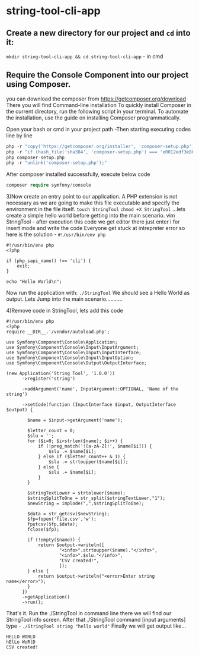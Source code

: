 # string-tool-cli-app
## Create a new directory for our project and `cd` into it: 
```mkdir string-tool-cli-app && cd string-tool-cli-app``` - in cmd

## Require the Console Component into our project using Composer.
you can download the composer from https://getcomposer.org/download
There you will find Command-line installation
To quickly install Composer in the current directory, run the following script in your terminal. To automate the installation, use the guide on installing Composer programmatically. 

Open your bash or cmd in your project path
-Then starting executing codes line by line
```php
php -r "copy('https://getcomposer.org/installer', 'composer-setup.php');"
php -r "if (hash_file('sha384', 'composer-setup.php') === 'e0012edf3e80b6978849f5eff0d4b4e4c79ff1609dd1e613307e16318854d24ae64f26d17af3ef0bf7cfb710ca74755a') { echo 'Installer verified'; } else { echo 'Installer corrupt'; unlink('composer-setup.php'); } echo PHP_EOL;"
php composer-setup.php
php -r "unlink('composer-setup.php');"
```
After composer installed successfully, execute below code
```php
composer require symfony/console
```
3)Now create an entry point to our application. A PHP extension is not necessary as we are going to make this file executable and specify the environment in the file itself. 
```touch StringTool```
```chmod +X StringTool```
...lets create a simple hello world before getting into the main scenario.
vim StringTool - after execution this code we get editor there just enter i for insert mode and write the code
Everyone get stuck at intrepreter error so here is the solution - ``` #!/usr/bin/env php ```
```
#!/usr/bin/env php
<?php

if (php_sapi_name() !== 'cli') {
    exit;
}

echo "Hello World\n";
```
Now run the application with:
```./StringTool```
We should see a Hello World as output.
Lets Jump into the main scenario...........

4)Remove code in StringTool, lets add this code
```
#!/usr/bin/env php
<?php
require __DIR__.'/vendor/autoload.php';

use Symfony\Component\Console\Application;
use Symfony\Component\Console\Input\InputArgument;
use Symfony\Component\Console\Input\InputInterface;
use Symfony\Component\Console\Input\InputOption;
use Symfony\Component\Console\Output\OutputInterface;

(new Application('String Tool', '1.0.0'))
      ->register('string')

      ->addArgument('name', InputArgument::OPTIONAL, 'Name of the string')

      ->setCode(function (InputInterface $input, OutputInterface $output) {
              
        $name = $input->getArgument('name');
        
        $letter_count = 0;
        $slu = '';
        for ($i=0; $i<strlen($name); $i++) {
            if (!preg_match('![a-zA-Z]!', $name[$i])) {
                $slu .= $name[$i];
            } else if ($letter_count++ & 1) {
                $slu .= strtoupper($name[$i]);
            } else {
                $slu .= $name[$i];
            }
        }
        
        $stringTextLower = strtolower($name);
        $stringSplitToOne = str_split($stringTextLower,"1");
        $newString = implode(",",$stringSplitToOne);
        
        $data = str_getcsv($newString);
        $fp=fopen('file.csv','w');
        fputcsv($fp,$data);
        fclose($fp);
        
        if (!empty($name)) {
            return $output->writeln([
                    "<info>".strtoupper($name)."</info>",
                    "<info>".$slu."</info>",
                    "CSV created!",
                    ]);
        } else {
            return $output->writeln("<error>Enter string name</error>");
        }
      })
      ->getApplication()
      ->run();
```      
That's it. 
Run the ./StringTool in command line there we will find our StringTool info screen.
After that ./StringTool command [input arguments]
type - ```./StringTool string "hello world"```
Finally we will get output like...
```
HELLO WORLD
hElLo WoRlD
CSV created!
```

   
